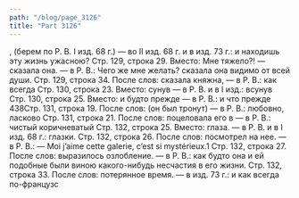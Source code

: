 ```yaml
---
path: "/blog/page_3126"
title: "Part 3126"
---
```


, (берем по Р. В. I изд. 68 г.) — во II изд. 68 г. и в изд. 73 г.: и находишь эту жизнь ужасною?
Стр. 129, строка 29.
Вместо: Мне тяжело?! — сказала она. — в Р. В.: Чего же мне желать? сказала она видимо от всей души.
Стр. 129, строка 34.
После слов: сказала княжна, — в Р. В.: как всегда
Стр. 130, строка 23.
Вместо: сунув — в Р. В. и в I изд.: всунув
Стр. 130, строка 25.
Вместо: и будто прежде — в Р. В.: и что прежде
438Стр. 131, строка 19.
После слов: (он был тронут) — в Р. В.: любовно, ласково
Стр. 131, строка 21.
После слов: поцеловала его в — в Р. В.: чистый коричневатый
Стр. 132, строка 25.
Вместо: глаза. — в Р. В. и в I изд. 68 г.: глазки.
Стр. 132, строка 26.
После слов: посмотрел на нее. — в Р. В.: — Moi j’aime cette galerie, c’est si mystérieux.1
Стр. 132, строка 27.
После слов: выразилось озлобление. — в Р. В.: как будто она и ей подобные были виною какого-нибудь несчастия в его жизни.
Стр. 132, строка 33.
После слов: потерянное время. — в изд. 73 г.: и как всегда по-французс
